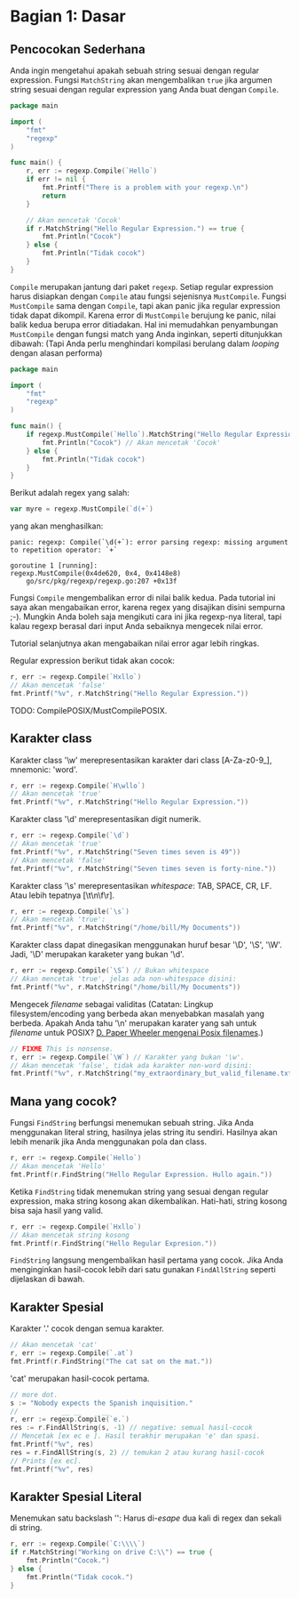 Bagian 1: Dasar
===============

## Pencocokan Sederhana

Anda ingin mengetahui apakah sebuah string sesuai dengan regular expression. Fungsi `MatchString` akan
mengembalikan `true` jika argumen string sesuai dengan regular expression yang Anda buat dengan `Compile`.

~~~go
package main

import (
	"fmt"
	"regexp"
)

func main() {
	r, err := regexp.Compile(`Hello`)
	if err != nil {
		fmt.Printf("There is a problem with your regexp.\n")
		return
	}

	// Akan mencetak 'Cocok'
	if r.MatchString("Hello Regular Expression.") == true {
		fmt.Println("Cocok")
	} else {
		fmt.Println("Tidak cocok")
	}
}
~~~

`Compile` merupakan jantung dari paket `regexp`. Setiap regular expression harus disiapkan dengan
`Compile` atau fungsi sejenisnya `MustCompile`. Fungsi `MustCompile` sama dengan `Compile`, tapi
akan panic jika regular expression tidak dapat dikompil. Karena error di `MustCompile` berujung ke
panic, nilai balik kedua berupa error ditiadakan. Hal ini memudahkan penyambungan `MustCompile` dengan
fungsi match yang Anda inginkan, seperti ditunjukkan dibawah: (Tapi Anda perlu menghindari kompilasi
berulang dalam _looping_ dengan alasan performa)

~~~go
package main

import (
	"fmt"
	"regexp"
)

func main() {
	if regexp.MustCompile(`Hello`).MatchString("Hello Regular Expression.") == true {
		fmt.Println("Cocok") // Akan mencetak 'Cocok'
	} else {
		fmt.Println("Tidak cocok")
	}
}
~~~

Berikut adalah regex yang salah:

~~~go
var myre = regexp.MustCompile(`d(+`)
~~~

yang akan menghasilkan:

~~~text
panic: regexp: Compile(`\d(+`): error parsing regexp: missing argument to repetition operator: `+`

goroutine 1 [running]:
regexp.MustCompile(0x4de620, 0x4, 0x4148e8)
    go/src/pkg/regexp/regexp.go:207 +0x13f
~~~

Fungsi `Compile` mengembalikan error di nilai balik kedua. Pada tutorial ini saya akan mengabaikan error,
karena regex yang disajikan disini sempurna ;-). Mungkin Anda boleh saja mengikuti cara ini jika regexp-nya literal, tapi kalau regexp berasal dari input Anda sebaiknya mengecek nilai error.

Tutorial selanjutnya akan mengabaikan nilai error agar lebih ringkas.

Regular expression berikut tidak akan cocok:

~~~go
r, err := regexp.Compile(`Hxllo`)
// Akan mencetak 'false'
fmt.Printf("%v", r.MatchString("Hello Regular Expression."))
~~~

TODO: CompilePOSIX/MustCompilePOSIX.

## Karakter class

Karakter class '\w' merepresentasikan karakter dari class [A-Za-z0-9_], mnemonic: 'word'.

~~~go
r, err := regexp.Compile(`H\wllo`)
// Akan mencetak 'true'
fmt.Printf("%v", r.MatchString("Hello Regular Expression."))
~~~

Karakter class '\d' merepresentasikan digit numerik.

~~~go
r, err := regexp.Compile(`\d`)
// Akan mencetak 'true'
fmt.Printf("%v", r.MatchString("Seven times seven is 49"))
// Akan mencetak 'false'
fmt.Printf("%v", r.MatchString("Seven times seven is forty-nine."))
~~~

Karakter class '\s' merepresentasikan _whitespace_: TAB, SPACE, CR, LF. Atau lebih tepatnya [\t\n\f\r].

~~~go
r, err := regexp.Compile(`\s`)
// Akan mencetak 'true':
fmt.Printf("%v", r.MatchString("/home/bill/My Documents"))
~~~

Karakter class dapat dinegasikan menggunakan huruf besar '\D', '\S', '\W'. Jadi, '\D' merupakan karaketer yang bukan '\d'.

~~~go
r, err := regexp.Compile(`\S`) // Bukan whitespace
// Akan mencetak 'true', jelas ada non-whitespace disini:
fmt.Printf("%v", r.MatchString("/home/bill/My Documents"))
~~~

Mengecek _filename_ sebagai validitas (Catatan: Lingkup filesystem/encoding yang berbeda akan menyebabkan masalah yang berbeda. Apakah Anda tahu '\n' merupakan karater yang sah untuk _filename_ untuk POSIX? [D. Paper Wheeler mengenai Posix filenames](http://www.dwheeler.com/essays/fixing-unix-linux-filenames.html).)

~~~go
// FIXME This is nonsense.
r, err := regexp.Compile(`\W`) // Karakter yang bukan '\w'.
// Akan mencetak 'false', tidak ada karakter non-word disini:
fmt.Printf("%v", r.MatchString("my_extraordinary_but_valid_filename.txt"))
~~~

## Mana yang cocok?

Fungsi `FindString` berfungsi menemukan sebuah string. Jika Anda menggunakan literal string, hasilnya jelas string itu sendiri. Hasilnya akan lebih menarik jika Anda menggunakan pola dan class.

~~~go
r, err := regexp.Compile(`Hello`)
// Akan mencetak 'Hello'
fmt.Printf(r.FindString("Hello Regular Expression. Hullo again."))
~~~

Ketika `FindString` tidak menemukan string yang sesuai dengan regular expression, maka string kosong akan dikembalikan. Hati-hati, string kosong bisa saja hasil yang valid.

~~~go
r, err := regexp.Compile(`Hxllo`)
// Akan mencetak string kosong
fmt.Printf(r.FindString("Hello Regular Expresion."))
~~~

`FindString` langsung mengembalikan hasil pertama yang cocok. Jika Anda menginginkan hasil-cocok lebih dari satu gunakan `FindAllString` seperti dijelaskan di bawah.

## Karakter Spesial

Karakter '.' cocok dengan semua karakter.

~~~go
// Akan mencetak 'cat'
r, err := regexp.Compile(`.at`)
fmt.Printf(r.FindString("The cat sat on the mat."))
~~~

'cat' merupakan hasil-cocok pertama.

~~~go
// more dot.
s := "Nobody expects the Spanish inquisition."
//           __ __     __
r, err := regexp.Compile(`e.`)
res := r.FindAllString(s, -1) // negative: semual hasil-cocok
// Mencetak [ex ec e ]. Hasil terakhir merupakan 'e' dan spasi.
fmt.Printf("%v", res)
res = r.FindAllString(s, 2) // temukan 2 atau kurang hasil-cocok
// Prints [ex ec].
fmt.Printf("%v", res)
~~~

## Karakter Spesial Literal

Menemukan satu backslash '\': Harus di-_esape_ dua kali di regex dan sekali di string.

~~~go
r, err := regexp.Compile(`C:\\\\`)
if r.MatchString("Working on drive C:\\") == true {
	fmt.Println("Cocok.")
} else {
	fmt.Println("Tidak cocok.")
}
~~~

